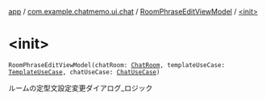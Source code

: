[app](../../index.md) / [com.example.chatmemo.ui.chat](../index.md) / [RoomPhraseEditViewModel](index.md) / [&lt;init&gt;](./-init-.md)

# &lt;init&gt;

`RoomPhraseEditViewModel(chatRoom: `[`ChatRoom`](../../com.example.chatmemo.domain.model.entity/-chat-room/index.md)`, templateUseCase: `[`TemplateUseCase`](../../com.example.chatmemo.domain.usecase/-template-use-case/index.md)`, chatUseCase: `[`ChatUseCase`](../../com.example.chatmemo.domain.usecase/-chat-use-case/index.md)`)`

ルームの定型文設定変更ダイアログ_ロジック

